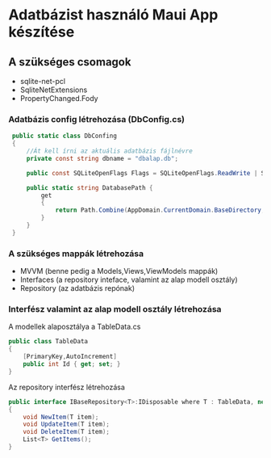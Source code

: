 # Adatbázist használó Maui App készítése

## A szükséges csomagok
- sqlite-net-pcl
- SqliteNetExtensions
- PropertyChanged.Fody

### Adatbázis config létrehozása (DbConfig.cs)

```c#
 public static class DbConfing
 {
     //Át kell írni az aktuális adatbázis fájlnévre
     private const string dbname = "dbalap.db";

     public const SQLiteOpenFlags Flags = SQLiteOpenFlags.ReadWrite | SQLiteOpenFlags.Create|SQLiteOpenFlags.SharedCache;

     public static string DatabasePath {
         get
         {
             return Path.Combine(AppDomain.CurrentDomain.BaseDirectory, dbname);
         }
     }
 }
```
### A szükséges mappák létrehozása
 - MVVM (benne pedig a Models,Views,ViewModels mappák)
 - Interfaces (a repository inteface, valamint az alap modell osztály)
 - Repository (az adatbázis repónak)

### Interfész valamint az alap modell osztály létrehozása

A modellek alaposztálya a TableData.cs

```C#
public class TableData
{
    [PrimaryKey,AutoIncrement]
    public int Id { get; set; }
}
```
Az repository interfész létrehozása

```C#
public interface IBaseRepository<T>:IDisposable where T : TableData, new()
{
    void NewItem(T item);
    void UpdateItem(T item);
    void DeleteItem(T item);
    List<T> GetItems();
}
```
